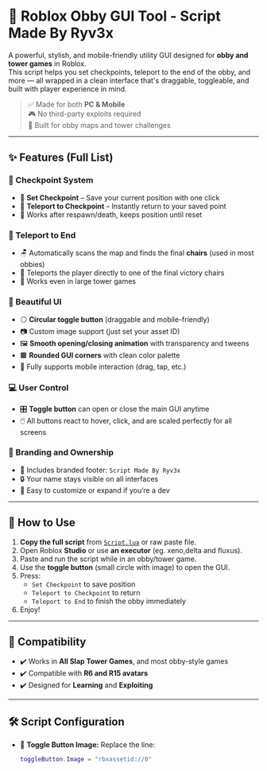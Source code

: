 # 🧱 Roblox Obby GUI Tool - Script Made By Ryv3x

A powerful, stylish, and mobile-friendly utility GUI designed for **obby and tower games** in Roblox.  
This script helps you set checkpoints, teleport to the end of the obby, and more — all wrapped in a clean interface that's draggable, toggleable, and built with player experience in mind.

> ✅ Made for both **PC & Mobile**  
> 🎮 No third-party exploits required  
> 🏁 Built for obby maps and tower challenges

---

## ✨ Features (Full List)

### 🧭 Checkpoint System
- 🔸 **Set Checkpoint** – Save your current position with one click
- 🔸 **Teleport to Checkpoint** – Instantly return to your saved point
- 🔄 Works after respawn/death, keeps position until reset

### 🎯 Teleport to End
- 🪑 Automatically scans the map and finds the final **chairs** (used in most obbies)
- 🚀 Teleports the player directly to one of the final victory chairs
- 📍 Works even in large tower games

### 🎨 Beautiful UI
- ⚪ **Circular toggle button** (draggable and mobile-friendly)
- 📷 Custom image support (just set your asset ID)
- 🖼️ **Smooth opening/closing animation** with transparency and tweens
- 🟫 **Rounded GUI corners** with clean color palette
- 📱 Fully supports mobile interaction (drag, tap, etc.)

### 💻 User Control
- 🎛️ **Toggle button** can open or close the main GUI anytime
- 🖱️ All buttons react to hover, click, and are scaled perfectly for all screens

### 📢 Branding and Ownership
- 📌 Includes branded footer: `Script Made By Ryv3x`
- 🔒 Your name stays visible on all interfaces
- 🎨 Easy to customize or expand if you’re a dev

---

## 📂 How to Use

1. **Copy the full script** from [`Script.lua`](./Script.lua) or raw paste file.
2. Open Roblox **Studio** or use **an executor** (eg. xeno,delta and fluxus).
3. Paste and run the script while in an obby/tower game.
4. Use the **toggle button** (small circle with image) to open the GUI.
5. Press:
   - `Set Checkpoint` to save position
   - `Teleport to Checkpoint` to return
   - `Teleport to End` to finish the obby immediately
6. Enjoy!

---

## 🧪 Compatibility

- ✔️ Works in **All Slap Tower Games**, and most obby-style games
- ✔️ Compatible with **R6 and R15 avatars**
- ✔️ Designed for **Learning** and **Exploiting**

---

## 🛠️ Script Configuration

- 🔘 **Toggle Button Image:**
   Replace the line:
   ```lua
   toggleButton.Image = "rbxassetid://0"
